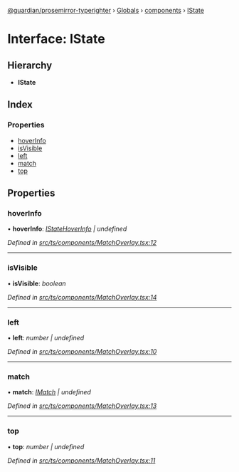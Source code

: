[@guardian/prosemirror-typerighter](../README.md) › [Globals](../globals.md) › [components](../modules/components.md) › [IState](components.istate.md)

# Interface: IState

## Hierarchy

* **IState**

## Index

### Properties

* [hoverInfo](components.istate.md#hoverinfo)
* [isVisible](components.istate.md#isvisible)
* [left](components.istate.md#left)
* [match](components.istate.md#match)
* [top](components.istate.md#top)

## Properties

###  hoverInfo

• **hoverInfo**: *[IStateHoverInfo](state.istatehoverinfo.md) | undefined*

*Defined in [src/ts/components/MatchOverlay.tsx:12](https://github.com/guardian/prosemirror-typerighter/blob/530a4bd/src/ts/components/MatchOverlay.tsx#L12)*

___

###  isVisible

• **isVisible**: *boolean*

*Defined in [src/ts/components/MatchOverlay.tsx:14](https://github.com/guardian/prosemirror-typerighter/blob/530a4bd/src/ts/components/MatchOverlay.tsx#L14)*

___

###  left

• **left**: *number | undefined*

*Defined in [src/ts/components/MatchOverlay.tsx:10](https://github.com/guardian/prosemirror-typerighter/blob/530a4bd/src/ts/components/MatchOverlay.tsx#L10)*

___

###  match

• **match**: *[IMatch](interfaces.imatch.md) | undefined*

*Defined in [src/ts/components/MatchOverlay.tsx:13](https://github.com/guardian/prosemirror-typerighter/blob/530a4bd/src/ts/components/MatchOverlay.tsx#L13)*

___

###  top

• **top**: *number | undefined*

*Defined in [src/ts/components/MatchOverlay.tsx:11](https://github.com/guardian/prosemirror-typerighter/blob/530a4bd/src/ts/components/MatchOverlay.tsx#L11)*
